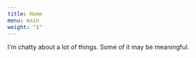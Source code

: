 ```yaml
---
title: Home
menu: main
weight: "1"
---
```

I'm chatty about a lot of things. Some of it may be meaningful.